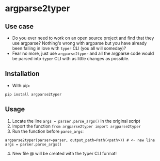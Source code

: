 # argparse2typer
## Use case
- Do you ever need to work on an open source project and find that they use argparse? Nothing's wrong with argparse but you have already been falling in love with `typer` CLI (you all will someday)?
- Fear no more, just use `argparse2typer` and all the argparse code would be parsed into `typer` CLI with as little changes as possible.

## Installation
- With pip:
```
pip install argparse2typer
```

## Usage
1. Locate the line `args = parser.parse_args()` in the original script
2. Import the function `from argparse2typer import argparse2typer`
3. Run the function before `parse_args`:
```
argparse2typer(parser=parser, output_path=Path(<path>)) # <- new line
args = parser.parse_args()
```
4. New file @<path> will be created with the typer CLI format!
